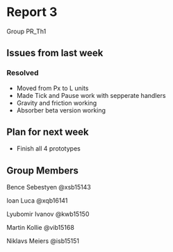 # Report 3

Group PR_Th1

## Issues from last week 


### Resolved
* Moved from Px to L units
* Made  Tick and Pause work with sepperate handlers
* Gravity and friction working
* Absorber beta version working

## Plan for next week
* Finish all 4 prototypes

## Group Members

Bence Sebestyen @xsb15143

Ioan Luca @xqb16141

Lyubomir Ivanov @kwb15150

Martin Kollie @vib15168

Niklavs Meiers @isb15151

